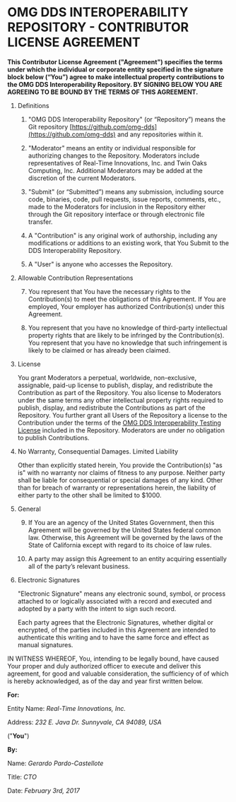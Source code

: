 # OMG DDS INTEROPERABILITY REPOSITORY - CONTRIBUTOR LICENSE AGREEMENT

**This Contributor License Agreement ("Agreement") specifies the terms under which the individual or corporate entity specified in the signature block below (“You”) agree to make intellectual property contributions to the OMG DDS Interoperability Repository.   BY SIGNING BELOW YOU ARE AGREEING TO BE BOUND BY THE TERMS OF THIS AGREEMENT.**

1. Definitions

    1. "OMG DDS Interoperability Repository" (or “Repository”) means the Git repository [https://github.com/omg-dds](https://github.com/omg-dds) and any repositories within it.

    2. "Moderator" means an entity or individual responsible for authorizing changes to the Repository.  Moderators include representatives of Real-Time Innovations, Inc. and Twin Oaks Computing, Inc.  Additional Moderators may be added at the discretion of the current Moderators.

    3. "Submit" (or “Submitted”) means any submission, including source code, binaries, code, pull requests, issue reports, comments, etc., made to the Moderators for inclusion in the Repository either through the Git repository interface or through electronic file transfer.   

    4. A "Contribution" is any original work of authorship, including any modifications or additions to an existing work, that You Submit to the DDS Interoperability Repository.

    5. A "User" is anyone who accesses the Repository.

2. Allowable Contribution Representations

    7. You represent that You have the necessary rights to the Contribution(s) to meet the obligations of this Agreement.  If You are employed, Your employer has authorized Contribution(s) under this Agreement.

    8. You represent that you have no knowledge of third-party intellectual property rights that are likely to be infringed by the Contribution(s).  You represent that you have no knowledge that such infringement is likely to be claimed or has already been claimed.

3. License

    You grant Moderators a perpetual, worldwide, non-exclusive, assignable, paid-up license to publish, display, and redistribute the Contribution as part of the Repository.  You also license to Moderators under the same terms any other intellectual property rights required to publish, display, and redistribute the Contributions as part of the Repository.  You further grant all Users of the Repository a license to the Contribution under the terms of the [OMG DDS Interoperability Testing License](../LICENSE.md) included in the Repository.  Moderators are under no obligation to publish Contributions.

4. No Warranty, Consequential Damages.  Limited Liability

    Other than explicitly stated herein, You provide the Contribution(s) "as is" with no warranty nor claims of fitness to any purpose.  Neither party shall be liable for consequential or special damages of any kind.  Other than for breach of warranty or representations herein, the liability of either party to the other shall be limited to $1000.

5. General 

    9. If You are an agency of the United States Government, then this Agreement will be governed by the United States federal common law.  Otherwise, this Agreement will be governed by the laws of the State of California except with regard to its choice of law rules.  

    10. A party may assign this Agreement to an entity acquiring essentially all of the party’s relevant business.

6. Electronic Signatures

    "Electronic Signature" means any electronic sound, symbol, or process attached to or logically associated with a record and executed and adopted by a party with the intent to sign such record.

    Each party agrees that the Electronic Signatures, whether digital or encrypted, of the parties included in this Agreement are intended to authenticate this writing and to have the same force and effect as manual signatures.


IN WITNESS WHEREOF, You, intending to be legally bound, have caused Your proper and duly authorized officer to execute and deliver this agreement, for good and valuable consideration, the sufficiency of of which is hereby acknowledged, as of the day and year first written below.  

**For:**

Entity Name:  _Real-Time Innovations, Inc._

Address:      _232 E. Java Dr. Sunnyvale, CA 94089, USA_

 ("**You**")

**By:**							

Name:  _Gerardo Pardo-Castellote_

Title: _CTO_

Date:  _February 3rd, 2017_			 

